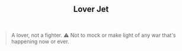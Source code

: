 <h2 align="center">
 <img src="https://raw.githubusercontent.com/catppuccin/catppuccin/main/assets/misc/transparent.png" height="30" width="0px"/>
 Lover Jet
</h2>
&nbsp;

 > A lover, not a fighter. :warning: Not to mock or make light of any war that's happening now or ever.

